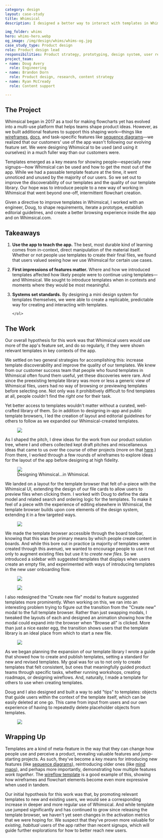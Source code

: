 ```yaml
---
category: design
layout: case-study
title: Whimsical
description: I designed a better way to interact with templates in Whimsical, helping people get more out of the app for their unique needs

img_folder: whims
hero: whims-hero.webp
og_image: /img/design/whims/whims-og.jpg
case_study_type: Product design
role: Product design lead
responsibilities: Product strategy, prototyping, design system, user research
project_team:
- name: Doug Avery
  role: Engineering
- name: Brandon Dorn
  role: Product design, research, content strategy
- name: Ryan McCready
  role: Content support

---
```


<h2>The Project</h2>

Whimsical began in 2017 as a tool for making flowcharts yet has evolved into a multi-use platform that helps teams shape product ideas. However, as we built additional features to support this shaping work—things like <a href="https://whimsical.com/wireframes">wireframes</a>, <a href="https://whimsical.com/docs">docs</a>, and task-specific features like <a href="https://help.whimsical.com/article/732-sequence-diagrams">sequence diagrams</a>—we realized that our customers' use of the app wasn't following our evolving feature set. We were designing Whimsical to be used (and using it ourselves) in a much fuller way than our customers were.

Templates emerged as a key means for showing people—especially new signups—how Whimsical can be used and how to get the most out of the app. While we had a passable template feature at the time, it went unnoticed and unused by the majority of our users. So we set out to improve the discoverability of our templates and the quality of our template library. Our hope was to introduce people to a new way of working in Whimsical that went beyond one-off, intermittent flowchart creation.

Given a directive to improve templates in Whimsical, I worked with an engineer, Doug, to shape requirements, iterate a prototype, establish editorial guidelines, and create a better browsing experience inside the app and on Whimsical.com.


<div class="what-i-learned">
	<h2>Takeaways</h2>
	<ol class="learned-things">
		<li><p><b>Use the app to teach the app.</b> The best, most durable kind of learning comes from in-context, direct manipulation of the material itself. Whether or not people use templates to create their final files, we found that users valued seeing how <i>we</i> use Whimsical for certain use cases. </p></li>
		<li><p><b>First impressions of features matter.</b> Where and how we introduced templates affected how likely people were to continue using templates—and Whimsical. We sought to introduce templates when in contexts and moments where they would be most meaningful.</p></li>
		<li><p><b>Systems set standards.</b> By designing a mini design system for templates themselves, we were able to create a replicable, predictable way for creating and interacting with templates.</p></li>
		
	</ol>
</div>

<h2>The Work</h2>

Our overall hypothesis for this work was that Whimsical users would use more of the app's feature set, and do so regularly, if they were shown relevant templates in key contexts of the app.

We settled on two general strategies for accomplishing this: increase template discoverability and improve the quality of our templates. We knew from our customer success team that people who found templates in Whimsical often found them useful, yet these discoveries were rare. And since the preexisting template library was more or less a generic view of Whimsical files, users had no way of browsing or previewing templates before selecting one. Not only was it prohibitively difficult to find templates at all, people couldn't find the *right one* for their task.

Yet better access to templates wouldn't matter without a curated, well-crafted library of them. So in addition to designing in-app and public template browsers, I led the creation of layout and editorial guidelines for others to follow as we expanded our Whimsical-created templates.


<figure class="almost-body-width">
	<img src="/img/design/whims/whims-strategy-notes.webp">
</figure>

As I shaped the pitch, I drew ideas for the work from our product solution tree, where I and others collected kept draft pitches and miscellaneous ideas that came to us over the course of other projects (more on that [here](https://www.reforge.com/artifacts/growth-opportunity-solution-tree-at-whimsical).) From there, I worked through a few rounds of wireframes to explore ideas for the layout of the app before designing at high fidelity.

<figure class="almost-body-width">
	<img src="/img/design/whims/whims-template-wires.webp">
	<figcaption>Designing Whimsical...in Whimsical.</figcaption>
</figure>

We landed on a layout for the template browser that felt of-a-piece with the Whimsical UI, extending the design of our file cards to allow users to preview files when clicking them. I worked with Doug to define the data model and related search and ordering logic for the templates. To make it feel of a piece with the experience of editing elsewhere in Whimsical, the template browser builds upon core elements of the design system, extending it in a few targeted ways. 

<figure class="almost-body-width shadowed">
	<img src="/img/design/whims/whims-template-browser.gif">
</figure>

We made the template browser accessible through the board toolbar, knowing that this was the primary means by which people create content in boards. And while this bore out in practice (a majority of templates were created through this avenue), we wanted to encourage people to use it not only to augment existing files but use it to *create new files*. So we introduced a sidebar with suggested templates that displays when users create an empty file, and experimented with ways of introducing templates in the new user onboarding flow.

<div class="two-up-container">
	<figure>
		<img src="/img/design/whims/whims-board-empty-state.webp">
	</figure>
	<figure>
		<img src="/img/design/whims/whims-onboarding.webp">
	</figure>
</div>

I also redesigned the "Create new file" modal to feature suggested templates more prominently. When working on this, we ran into an interesting problem trying to figure out the transition from the "Create new" modal to the full template browser. Rather than just swapping modals, I tweaked the layouts of each and designed an animation showing how the modal could expand *into* the browser when "Browse all" is clicked. More than just a nice easter egg, the transition shows users that the template library is an ideal place from which to start a new file. 

<figure class="almost-body-width shadowed">
	<img src="/img/design/whims/whims-template-browser-transition.gif">
</figure>

As we began planning the expansion of our template library I wrote a guide that showed how to create and publish templates, setting a standard for new and revised templates. My goal was for us to not only to create templates that felt consistent, but ones that meaningfully guided product teams through specific tasks, whether running workshops, creating roadmaps, or designing wireflows. And, naturally, I made a template for others to use when creating templates.

Doug and I also designed and built a way to add "tips" to templates: objects that guide users within the context of the template itself, which can be easily deleted at one go. This came from input from users and our own experience of having to repeatedly delete placeholder objects from templates.

<figure>
	<img src="/img/design/whims/whims-template-examples.webp">
</figure>

<h2>Wrapping Up</h2>

Templates are a kind of meta-feature in the way that they can change how people use and perceive a product, revealing valuable features and jump-starting projects. As such, they've become a key means for introducing new features (like [sequence diagrams](https://whimsical.com/templates/how-to-make-a-sequence-diagram)), reintroducing older ones (like [mind maps](https://whimsical.com/templates/how-to-make-a-mind-map-template)), and perhaps more importantly, demonstrating how multiple features *work together*. The [wireflow template](https://whimsical.com/templates/lo-fi-app-wireflow-template) is a good example of this, showing how wireframes and flowchart elements become even more expressive when used in tandem.

Our initial hypothesis for this work was that, by promoting relevant templates to new and existing users, we would see a corresponding increase in deeper and more regular use of Whimsical. And while template use jumped significantly and has continued to grow since releasing the template browser, we haven't yet seen changes in the activation metrics that we were hoping for. We suspect that they've proven more valuable for *existing, habitual* users of the app rather than recent signups, which will guide further explorations for how to better reach new users.